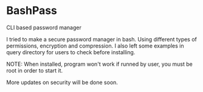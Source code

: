 # BashPass
CLI based password manager

I tried to make a secure password manager in bash. Using different types of permissions, encryption and compression.
I also left some examples in query directory for users to check before installing.

NOTE: When installed, program won't work if runned by user, you must be root in order to start it.

More updates on security will be done soon.
